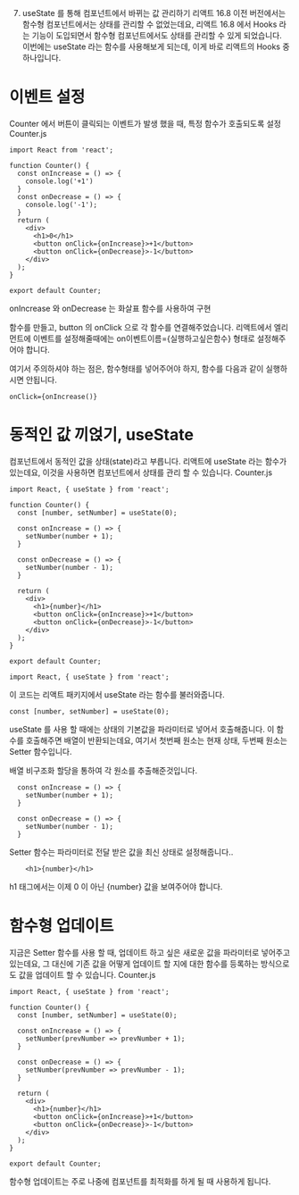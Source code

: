 7. useState 를 통해 컴포넌트에서 바뀌는 값 관리하기
리액트 16.8 이전 버전에서는 함수형 컴포넌트에서는 상태를 관리할 수 없었는데요, 리액트 16.8 에서 Hooks 라는 기능이 도입되면서 함수형 컴포넌트에서도 상태를 관리할 수 있게 되었습니다. 이번에는 useState 라는 함수를 사용해보게 되는데, 이게 바로 리액트의 Hooks 중 하나입니다.
 
# 이벤트 설정
Counter 에서 버튼이 클릭되는 이벤트가 발생 했을 때, 특정 함수가 호출되도록 설정
Counter.js
```
import React from 'react';

function Counter() {
  const onIncrease = () => {
    console.log('+1')
  }
  const onDecrease = () => {
    console.log('-1');
  }
  return (
    <div>
      <h1>0</h1>
      <button onClick={onIncrease}>+1</button>
      <button onClick={onDecrease}>-1</button>
    </div>
  );
}

export default Counter;
```
onIncrease 와 onDecrease 는 화살표 함수를 사용하여 구현
 
함수를 만들고, button 의 onClick 으로 각 함수를 연결해주었습니다. 리액트에서 엘리먼트에 이벤트를 설정해줄때에는 on이벤트이름={실행하고싶은함수} 형태로 설정해주어야 합니다.
 
여기서 주의하셔야 하는 점은, 함수형태를 넣어주어야 하지, 함수를 다음과 같이 실행하시면 안됩니다.
```
onClick={onIncrease()}
```
 
# 동적인 값 끼얹기, useState
컴포넌트에서 동적인 값을 상태(state)라고 부릅니다. 리액트에 useState 라는 함수가 있는데요, 이것을 사용하면 컴포넌트에서 상태를 관리 할 수 있습니다.
Counter.js
```
import React, { useState } from 'react';

function Counter() {
  const [number, setNumber] = useState(0);

  const onIncrease = () => {
    setNumber(number + 1);
  }

  const onDecrease = () => {
    setNumber(number - 1);
  }

  return (
    <div>
      <h1>{number}</h1>
      <button onClick={onIncrease}>+1</button>
      <button onClick={onDecrease}>-1</button>
    </div>
  );
}

export default Counter;
```
 
```
import React, { useState } from 'react';
```
이 코드는 리액트 패키지에서 useState 라는 함수를 불러와줍니다.
 
```
const [number, setNumber] = useState(0);
```
useState 를 사용 할 때에는 상태의 기본값을 파라미터로 넣어서 호출해줍니다. 이 함수를 호출해주면 배열이 반환되는데요, 여기서 첫번째 원소는 현재 상태, 두번째 원소는 Setter 함수입니다.
 
배열 비구조화 할당을 통하여 각 원소를 추출해준것입니다.
```
  const onIncrease = () => {
    setNumber(number + 1);
  }

  const onDecrease = () => {
    setNumber(number - 1);
  }
```
Setter 함수는 파라미터로 전달 받은 값을 최신 상태로 설정해줍니다..
 
```
    <h1>{number}</h1>
```
h1 태그에서는 이제 0 이 아닌 {number} 값을 보여주어야 합니다.

# 함수형 업데이트
지금은 Setter 함수를 사용 할 때, 업데이트 하고 싶은 새로운 값을 파라미터로 넣어주고 있는데요, 그 대신에 기존 값을 어떻게 업데이트 할 지에 대한 함수를 등록하는 방식으로도 값을 업데이트 할 수 있습니다.
Counter.js
```
import React, { useState } from 'react';

function Counter() {
  const [number, setNumber] = useState(0);

  const onIncrease = () => {
    setNumber(prevNumber => prevNumber + 1);
  }

  const onDecrease = () => {
    setNumber(prevNumber => prevNumber - 1);
  }

  return (
    <div>
      <h1>{number}</h1>
      <button onClick={onIncrease}>+1</button>
      <button onClick={onDecrease}>-1</button>
    </div>
  );
}

export default Counter;
```
함수형 업데이트는 주로 나중에 컴포넌트를 최적화를 하게 될 때 사용하게 됩니다.